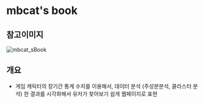 # mbcat's book

## 참고이미지
![mbcat_sBook](https://user-images.githubusercontent.com/47841931/120080246-e74af500-c0f2-11eb-8ab0-81d80282d6c7.png)


## 개요
- 게임 캐릭터의 장기간 통계 수치를 이용해서, 데이터 분석 (주성분분석, 클라스터 분석) 한 결과를 시각화해서 유저가 찾아보기 쉽게 웹페이지로 표현



